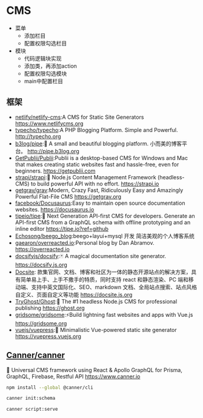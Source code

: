 # CMS

* 菜单
  - 添加栏目
  - 配置权限勾选栏目
* 模块
  - 代码逻辑块实现
  - 添加类，再添加action
  - 配置权限勾选模块
  - main中配置栏目

## 框架

* [netlify/netlify-cms](https://github.com/netlify/netlify-cms):A CMS for Static Site Generators https://www.netlifycms.org
* [typecho/typecho](https://github.com/typecho/typecho):A PHP Blogging Platform. Simple and Powerful. http://typecho.org
* [b3log/pipe](https://github.com/b3log/pipe):🎷 A small and beautiful blogging platform. 小而美的博客平台。 http://pipe.b3log.org
* [GetPublii/Publii](https://github.com/GetPublii/Publii):Publii is a desktop-based CMS for Windows and Mac that makes creating static websites fast and hassle-free, even for beginners. https://getpublii.com
* [strapi/strapi](https://github.com/strapi/strapi):🚀 Node.js Content Management Framework (headless-CMS) to build powerful API with no effort. https://strapi.io
* [getgrav/grav](https://github.com/getgrav/grav):Modern, Crazy Fast, Ridiculously Easy and Amazingly Powerful Flat-File CMS https://getgrav.org
* [facebook/Docusaurus](https://github.com/facebook/Docusaurus):Easy to maintain open source documentation websites. https://docusaurus.io
* [tipeio/tipe](https://github.com/tipeio/tipe):🎉 Next Generation API-first CMS for developers. Generate an API-first CMS from a GraphQL schema with offline prototyping and an inline editor https://tipe.io?ref=github
* [Echosong/beego_blog](https://github.com/Echosong/beego_blog):beego+layui+mysql 开发 简洁美观的个人博客系统
* [gaearon/overreacted.io](https://github.com/gaearon/overreacted.io):Personal blog by Dan Abramov. https://overreacted.io
* [docsifyjs/docsify](https://github.com/docsifyjs/docsify):🃏 A magical documentation site generator. https://docsify.js.org
* [Docsite](https://github.com/txd-team/docsite): 款集官网、文档、博客和社区为一体的静态开源站点的解决方案，具有简单易上手、上手不撒手的特质，同时支持 react 和静态渲染、PC 端和移动端、支持中英文国际化、SEO、markdown 文档、全局站点搜索、站点风格自定义、页面自定义等功能 https://docsite.js.org
* [TryGhost/Ghost](https://github.com/TryGhost/Ghost):👻 The #1 headless Node.js CMS for professional publishing https://ghost.org
* [gridsome/gridsome](https://github.com/gridsome/gridsome):⚡️Build lightning fast websites and apps with Vue.js https://gridsome.org
* [vuejs/vuepress](https://github.com/vuejs/vuepress):📝 Minimalistic Vue-powered static site generator https://vuepress.vuejs.org

## [Canner/canner](https://github.com/Canner/canner)

📡 Universal CMS framework using React & Apollo GraphQL for Prisma, GraphQL, Firebase, Restful API https://www.canner.io

```sh
npm install --global @canner/cli

canner init:schema

canner script:serve
```
